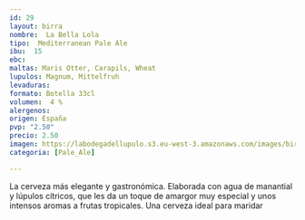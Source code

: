 ```yaml
---
id: 29
layout: birra
nombre:  La Bella Lola
tipo:  Mediterranean Pale Ale
ibu:  15
ebc:
maltas: Maris Otter, Carapils, Wheat
lupulos: Magnum, Mittelfruh
levaduras: 
formato: Botella 33cl
volumen:  4 %
alergenos: 
origen: España
pvp: "2.50"
precio: 2.50
imagen: https://labodegadellupulo.s3.eu-west-3.amazonaws.com/images/birras/labellalola.jpg
categoria: [Pale_Ale]

---
```

La cerveza más elegante y gastronómica. Elaborada con agua de manantial y lúpulos cítricos, que les da un toque de amargor muy especial y unos intensos aromas a frutas tropicales. Una cerveza ideal para maridar


